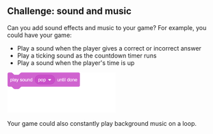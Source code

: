 ## Challenge: sound and music
Can you add sound effects and music to your game? For example, you could have your game:

+ Play a sound when the player gives a correct or incorrect answer
+ Play a ticking sound as the countdown timer runs
+ Play a sound when the player's time is up

![blocks_1545305933_007307](images/blocks_1545305933_007307.png)

Your game could also constantly play background music on a loop.
